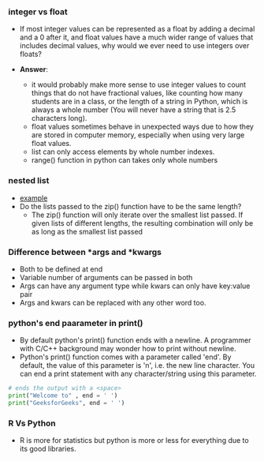 
### integer vs float

- If most integer values can be represented as a float by adding a decimal and a 0 after it, and float values have a much wider range of values that includes decimal values, why would we ever need to use integers over floats?

- **Answer**:
  - it would  probably make more sense to use integer values to count things that do not have fractional values, like counting how many students are in a class, or the length of a string in Python, which is always a whole number (You will never have a string that is 2.5 characters long).
  - float values sometimes behave in unexpected ways due to how they are stored in computer memory, especially when using very large float values.
  - list can only access elements by whole number indexes.
  - range() function in python can takes only whole numbers


### nested list
- [example](https://github.com/nitops/python-practice/blob/main/1_basic_pyhon/3_lists/1.2_nested_list_example.py)
- Do the lists passed to the zip() function have to be the same length?
  - The zip() function will only iterate over the smallest list passed. If given lists of different lengths, the resulting combination will only be as long as the smallest list passed

### Difference between *args and *kwargs
 
- Both to be defined at end
- Variable number of arguments can be passed in both
- Args can have any argument type while kwars can only have key:value pair
- Args and kwars can be replaced with any other word too.

### python's end paarameter in print()

- By default python's print() function ends with a newline. A programmer with C/C++ background may wonder how to print without newline.
- Python's print() function comes with a parameter called 'end'. By default, the value of this parameter is 'n', i.e. the new line character. You can end a print statement with any character/string using this parameter.

```python
# ends the output with a <space>
print("Welcome to" , end = ' ')
print("GeeksforGeeks", end = ' ')
```

### R Vs Python
- R is more for statistics but python is more or less for everything due to its good libraries. 
